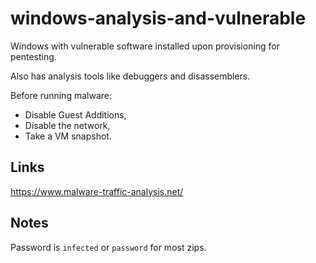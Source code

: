# windows-analysis-and-vulnerable

Windows with vulnerable software installed upon provisioning for pentesting.

Also has analysis tools like debuggers and disassemblers.

Before running malware:

- Disable Guest Additions,
- Disable the network,
- Take a VM snapshot.

## Links

<https://www.malware-traffic-analysis.net/>

## Notes

Password is `infected` or `password` for most zips.

